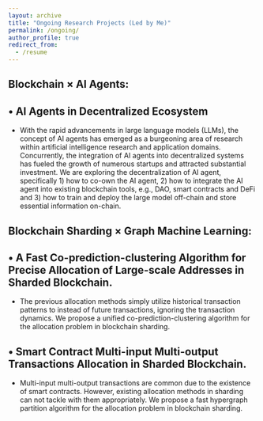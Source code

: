 ```yaml
---
layout: archive
title: "Ongoing Research Projects (Led by Me)"
permalink: /ongoing/
author_profile: true
redirect_from:
  - /resume
---
```


Blockchain × AI Agents:
-

• AI Agents in Decentralized Ecosystem
-

- With the rapid advancements in large language models (LLMs), the concept of AI agents has emerged as a burgeoning area of research within artificial intelligence research and application domains. Concurrently, the integration of AI agents into decentralized systems has fueled the growth of numerous startups and attracted substantial investment. We are exploring the decentralization of AI agent, specifically 1) how to co-own the AI agent, 2) how to integrate the AI agent into existing blockchain tools, e.g., DAO, smart contracts and DeFi and 3) how to train and deploy the large model off-chain and store essential information on-chain.

Blockchain Sharding × Graph Machine Learning:
-

• A Fast Co-prediction-clustering Algorithm for Precise Allocation of Large-scale Addresses in Sharded Blockchain.
-

- The previous allocation methods simply utilize historical transaction patterns to instead of future transactions, ignoring the transaction dynamics. We propose a unified co-prediction-clustering algorithm for the allocation problem in blockchain sharding.

• Smart Contract Multi-input Multi-output Transactions Allocation in Sharded Blockchain.
-

- Multi-input multi-output transactions are common due to the existence of smart contracts. However, existing allocation methods in sharding can not tackle with them appropriately. We propose a fast hypergraph partition algorithm for the allocation problem in blockchain sharding.
